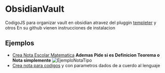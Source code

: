 # ObsidianVault
CodigoJS para organizar vault en obsidian atravez del pluggin [templeter](https://github.com/SilentVoid13/Templater) y otros 
En su github vienen instrucciones de instalacion 

## Ejemplos
- [Crea Nota Escolar Matematica](https://github.com/Byc-tor/ObsidianVault/blob/main/tp.Materia_TipoDeNota) **Ademas Pide si es Definicion Teorema o Nota simplemente**
![EjemploNotaTipo](https://user-images.githubusercontent.com/102017108/218908494-d91c9ad1-2e64-45d7-9df8-60ede9e0206a.png)
- [Crea nota para codigos](https://github.com/Byc-tor/ObsidianVault/blob/main/tp.Note_Code) y con parametros dados de a cuerdo al lenguaje 
